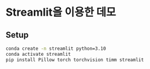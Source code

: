 # Streamlit을 이용한 데모

## Setup
``` bash
conda create -n streamlit python=3.10
conda activate streamlit
pip install Pillow torch torchvision timm streamlit
```